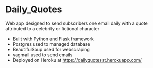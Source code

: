 # Daily_Quotes


Web app designed to send subscribers one email daily with a quote attributed to a celebrity or fictional character

- Built with Python and Flask framework
- Postgres used to managed database
- BeautifulSoup used for webscraping
- yagmail used to send emails
- Deployed on Heroku at https://dailyquotesst.herokuapp.com/

